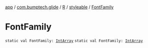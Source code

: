 [app](../../../index.md) / [com.bumptech.glide](../../index.md) / [R](../index.md) / [styleable](index.md) / [FontFamily](./-font-family.md)

# FontFamily

`static val FontFamily: `[`IntArray`](https://kotlinlang.org/api/latest/jvm/stdlib/kotlin/-int-array/index.html)
`static val FontFamily: `[`IntArray`](https://kotlinlang.org/api/latest/jvm/stdlib/kotlin/-int-array/index.html)
